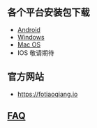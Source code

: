 
## 各个平台安装包下载
- <a href="https://github.com/getfotiaoqiang/download/releases/download/V2.1.8/fotiaoqiang-v2.1.8.apk"> Android </a>
- <a href="https://github.com/getfotiaoqiang/download/releases/download/V2.1.8/fotiaoqiang-2.1.8-Setup.exe"> Windows </a>
- <a href="https://github.com/getfotiaoqiang/download/releases/download/V2.1.8/fotiaoqiang_darwin_amd64_install.dmg"> Mac OS </a>
- IOS 敬请期待
## 官方网站
- https://fotiaoqiang.io
## <a href="https://github.com/getfotiaoqiang/fotiaoqiang/wiki/FAQ">FAQ</a>

